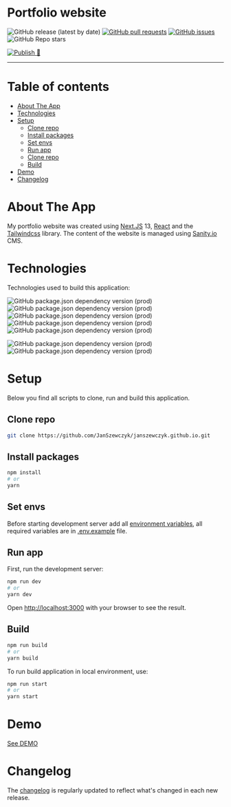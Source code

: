 # Portfolio website

![GitHub release (latest by date)](https://img.shields.io/github/v/release/JanSzewczyk/janszewczyk.github.io)
[![GitHub pull requests](https://img.shields.io/github/issues-pr/JanSzewczyk/janszewczyk.github.io)](https://github.com/JanSzewczyk/janszewczyk.github.io/pulls)
[![GitHub issues](https://img.shields.io/github/issues/JanSzewczyk/janszewczyk.github.io)](https://github.com/JanSzewczyk/janszewczyk.github.io/issues)
![GitHub Repo stars](https://img.shields.io/github/stars/JanSzewczyk/janszewczyk.github.io?style=social)

[![Publish 🚀](https://github.com/JanSzewczyk/janszewczyk.github.io/actions/workflows/publish.yml/badge.svg)](https://github.com/JanSzewczyk/janszewczyk.github.io/actions/workflows/publish.yml)

---

# Table of contents

- [About The App](#about-the-app)
- [Technologies](#technologies)
- [Setup](#setup)
    - [Clone repo](#clone-repo)   
    - [Install packages](#install-packages)   
    - [Set envs](#set-envs)   
    - [Run app](#run-app)   
    - [Clone repo](#clone-repo)   
    - [Build](#build)   
- [Demo](#demo)
- [Changelog](#changelog)

# About The App

My portfolio website was created using [Next.JS](https://nextjs.org/) 13, [React](https://reactjs.org/) and the [Tailwindcss](https://tailwindcss.com/) library. The content of the website is managed using [Sanity.io](https://www.sanity.io/) CMS.

# Technologies

Technologies used to build this application:

![GitHub package.json dependency version (prod)](https://img.shields.io/github/package-json/dependency-version/JanSzewczyk/janszewczyk.github.io/react)
![GitHub package.json dependency version (prod)](https://img.shields.io/github/package-json/dependency-version/JanSzewczyk/janszewczyk.github.io/next)
![GitHub package.json dependency version (prod)](https://img.shields.io/github/package-json/dependency-version/JanSzewczyk/janszewczyk.github.io/sanity)
![GitHub package.json dependency version (prod)](https://img.shields.io/github/package-json/dependency-version/JanSzewczyk/janszewczyk.github.io/next-sanity)
![GitHub package.json dependency version (prod)](https://img.shields.io/github/package-json/dependency-version/JanSzewczyk/janszewczyk.github.io/react-hook-form)

![GitHub package.json dependency version (prod)](https://img.shields.io/github/package-json/dependency-version/JanSzewczyk/janszewczyk.github.io/dev/typescript)
![GitHub package.json dependency version (prod)](https://img.shields.io/github/package-json/dependency-version/JanSzewczyk/janszewczyk.github.io/dev/tailwindcss)

# Setup

Below you find all scripts to clone, run and build this application.

## Clone repo

```bash
git clone https://github.com/JanSzewczyk/janszewczyk.github.io.git
```

## Install packages

```bash
npm install
# or
yarn
```

## Set envs

Before starting development server add all [environment variables](https://nextjs.org/docs/basic-features/environment-variables), all required variables are in [.env.example](https://github.com/JanSzewczyk/janszewczyk.github.io/blob/main/.env.example) file. 

## Run app

First, run the development server:

```bash
npm run dev
# or
yarn dev
``` 

Open [http://localhost:3000](http://localhost:3000) with your browser to see the result.

## Build 

```bash
npm run build 
# or 
yarn build
```

To run build application in local environment, use:

```bash
npm run start 
# or 
yarn start
```

# Demo

[See DEMO](https://janszewczyk.vercel.app)

# Changelog

The [changelog](https://github.com/JanSzewczyk/janszewczyk.github.io/blob/main/CHANGELOG.md) is regularly updated to reflect what's changed in each new release.
